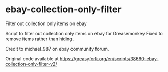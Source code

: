 # ebay-collection-only-filter
Filter out collection only items on ebay

Script to filter out collection only items on ebay for Greasemonkey
Fixed to remove items rather than hiding.

Credit to michael_987 on ebay community forum.

Original code available at https://greasyfork.org/en/scripts/38660-ebay-collection-only-filter-v2/

